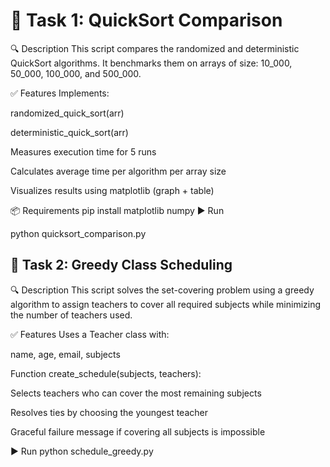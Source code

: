 # 📌 Task 1: QuickSort Comparison

🔍 Description
This script compares the randomized and deterministic QuickSort algorithms.
It benchmarks them on arrays of size: 10_000, 50_000, 100_000, and 500_000.

✅ Features
Implements:

randomized_quick_sort(arr)

deterministic_quick_sort(arr)

Measures execution time for 5 runs

Calculates average time per algorithm per array size

Visualizes results using matplotlib (graph + table)

📦 Requirements
pip install matplotlib numpy
▶️ Run

python quicksort_comparison.py

## 📌 Task 2: Greedy Class Scheduling

🔍 Description
This script solves the set-covering problem using a greedy algorithm to assign teachers to cover all required subjects while minimizing the number of teachers used.

✅ Features
Uses a Teacher class with:

name, age, email, subjects

Function create_schedule(subjects, teachers):

Selects teachers who can cover the most remaining subjects

Resolves ties by choosing the youngest teacher

Graceful failure message if covering all subjects is impossible

▶️ Run
python schedule_greedy.py
